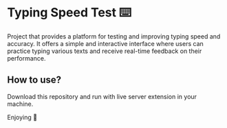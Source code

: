 # Typing Speed Test ⌨️
Project that provides a platform for testing and improving typing speed and accuracy. It offers a simple and interactive interface where users can practice typing various texts and receive real-time feedback on their performance.

## How to use? 
Download this repository and run with live server extension in your machine.



<p>Enjoying 🏁</p>

